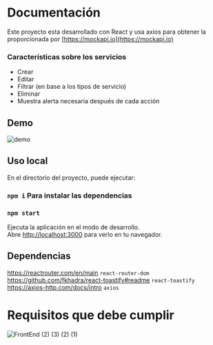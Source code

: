 # Documentación

Este proyecto esta desarrollado con React y usa axios para obtener la proporcionada por [https://mockapi.io](https://mockapi.io)

### Características sobre los servicios
- Crear
- Editar
- Filtrar (en base a los tipos de servicio)
- Eliminar
- Muestra alerta necesaria después de cada acción

## Demo
![demo](https://user-images.githubusercontent.com/45864853/188938557-f4052a41-717d-4b23-887b-144b8e9a87b1.png)


## Uso local

En el directorio del proyecto, puede ejecutar:

### `npm i` Para instalar las dependencias
### `npm start`

Ejecuta la aplicación en el modo de desarrollo.\
Abre [http://localhost:3000](http://localhost:3000) para verlo en tu navegador.

## Dependencias

https://reactrouter.com/en/main
`react-router-dom`\
https://github.com/fkhadra/react-toastify#readme
`react-toastify`\
https://axios-http.com/docs/intro
`axios`

# Requisitos que debe cumplir
![FrontEnd (2) (3) (2) (1)](https://user-images.githubusercontent.com/45864853/188938904-d649f53e-d3b5-40eb-bf1b-36cf0071ea22.png)

